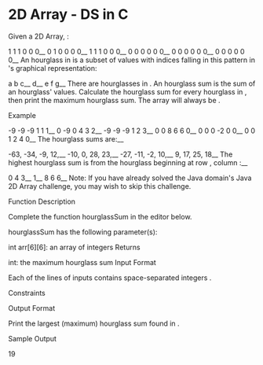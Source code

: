 # 2D Array - DS in C
Given a  2D Array, :

1 1 1 0 0 0__
0 1 0 0 0 0__
1 1 1 0 0 0__
0 0 0 0 0 0__
0 0 0 0 0 0__
0 0 0 0 0 0__
An hourglass in  is a subset of values with indices falling in this pattern in 's graphical representation:

a b c__
  d__
e f g__
There are  hourglasses in . An hourglass sum is the sum of an hourglass' values. Calculate the hourglass sum for every hourglass in , then print the maximum hourglass sum. The array will always be .

Example


-9 -9 -9  1 1 1__ 
 0 -9  0  4 3 2__
-9 -9 -9  1 2 3__
 0  0  8  6 6 0__
 0  0  0 -2 0 0__
 0  0  1  2 4 0__
The  hourglass sums are:__

-63, -34, -9, 12,__
-10,   0, 28, 23,__
-27, -11, -2, 10,__
  9,  17, 25, 18__
The highest hourglass sum is  from the hourglass beginning at row , column :__

0 4 3__
  1__
8 6 6__
Note: If you have already solved the Java domain's Java 2D Array challenge, you may wish to skip this challenge.

Function Description

Complete the function hourglassSum in the editor below.

hourglassSum has the following parameter(s):

int arr[6][6]: an array of integers
Returns

int: the maximum hourglass sum
Input Format

Each of the  lines of inputs  contains  space-separated integers .

Constraints

Output Format

Print the largest (maximum) hourglass sum found in .


Sample Output

19
